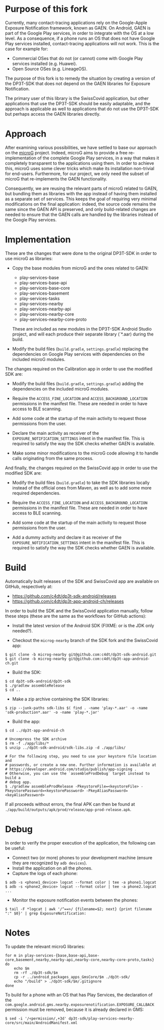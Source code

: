 # Purpose of this fork

Currently, many contact-tracing applications rely on the Google-Apple Exposure
Notification framework, known as GAEN. On Android, GAEN is part of the Google
Play services, in order to integrate with the OS at a low level.  As a
consequence, if a phone runs an OS that does not have Google Play services
installed, contact-tracing applications will not work. This is the case for
example for:

* Commercial OSes that do not (or cannot) come with Google Play services
  installed (e.g. Huawei).
* Open Source OSes (e.g. LineageOS).

The purpose of this fork is to remedy the situation by creating a version of
the DP3T-SDK that does not depend on the GAEN libraries for Exposure
Notification.

The primary user of this library is the SwissCovid application, but other
applications that use the DP3T-SDK should be easily adaptable, and the approach
is applicable as well to applications that do not use the DP3T-SDK but
perhaps access the GAEN libraries directly.

# Approach

After examining various possibilities, we have settled to base our approach on
the [microG](https://microg.org/) project.  Indeed, microG aims to provide a
free re-implementation of the complete Google Play services, in a way that
makes it completely transparent to the applications using them.  In order to
achieve this, microG uses some clever tricks which make its installation
non-trivial for end-users.  Furthermore, for our project, we only need the
subset of microG that re-implements the GAEN functionality.

Consequently, we are reusing the relevant parts of microG related to GAEN, but
bundling them as libraries with the app instead of having them installed as a
separate set of services.  This keeps the goal of requiring very minimal
modifications on the final application: indeed, the source code remains the
same since the GAEN API is preserved, and only build-related changes are needed
to ensure that the GAEN calls are handled by the libraries instead of the
Google Play services.

# Implementation

These are the changes that were done to the original DP3T-SDK in order to use microG as libraries:

* Copy the base modules from microG and the ones related to GAEN:
    * play-services-base
    * play-services-base-api
    * play-services-base-core
    * play-services-basement
    * play-services-tasks
    * play-services-nearby
    * play-services-nearby-api
    * play-services-nearby-core
    * play-services-nearby-core-proto

  These are included as new modules in the DP3T-SDK Android Studio project, and
  will each produce their separate library (`*.aar) during the build.

* Modify the build files (`build.gradle`, `settings.gradle`) replacing the
  dependencies on Google Play services with dependencies on the included microG
  modules.

The changes required on the Calibration app in order to use the modified SDK are:

* Modify the build files (`build.gradle`, `settings.gradle`) adding the
  dependencies on the included microG modules.

* Require the `ACCESS_FINE_LOCATION` and `ACCESS_BACKGROUND_LOCATION`
  permissions in the manifest file. These are needed in order to have access to
  BLE scanning.

* Add some code at the startup of the main activity to request those
  permissions from the user.

* Declare the main activity as receiver of the `EXPOSURE_NOTIFICATION_SETTINGS`
  intent in the manifest file. This is required to satisfy the way the SDK
  checks whether GAEN is available.

* Make some minor modifications to the microG code allowing it to handle calls
  originating from the same process.

And finally, the changes required on the SwissCovid app in order to use the modified SDK are:

* Modify the build files (`build.gradle`) to take the SDK libraries locally
  instead of the official ones from Maven, as well as to add some more required
  dependencies.

* Require the `ACCESS_FINE_LOCATION` and `ACCESS_BACKGROUND_LOCATION`
  permissions in the manifest file. These are needed in order to have access to
  BLE scanning.

* Add some code at the startup of the main activity to request those
  permissions from the user.

* Add a dummy activity and declare it as receiver of the
  `EXPOSURE_NOTIFICATION_SETTINGS` intent in the manifest file. This is
  required to satisfy the way the SDK checks whether GAEN is available.

# Build

Automatically built releases of the SDK and SwissCovid app are available on
GitHub, respectively at:

* https://github.com/c4dt/dp3t-sdk-android/releases
* https://github.com/c4dt/dp3t-app-android-ch/releases

In order to build the SDK and the SwissCovid application manually, follow these
steps (these are the same as the workflows for GitHub actions):

* Install the latest version of the Android SDK (FIXME: or is the JDK only needed?).

* Checkout the `microg-nearby` branch of the SDK fork and the SwissCovid app:
```
$ git clone -b microg-nearby git@github.com:c4dt/dp3t-sdk-android.git
$ git clone -b microg-nearby git@github.com:c4dt/dp3t-app-android-ch.git
```

* Build the SDK:
```
$ cd dp3t-sdk-android/dp3t-sdk
$ ./gradlew assembleRelease
$ cd ..
```

* Make a zip archive containing the SDK libraries:
```
$ zip --junk-paths sdk-libs $( find . -name 'play-*.aar' -o -name 'sdk-production*.aar' -o -name 'play-*.jar'
```

* Build the app:
```
$ cd ../dp3t-app-android-ch

# Uncompress the SDK archive
$ rm -f ./app/libs/*
$ unzip ../dp3t-sdk-android/sdk-libs.zip -d ./app/libs/

# For the following step, you need to use your keystore file location and
# passwords, or create a new one. Further information is available at
# https://developer.android.com/studio/publish/app-signing .
# Otherwise, you can use the `assembleProdDebug` target instead to build a
# debug app.
$ ./gradlew assembleProdRelease -PkeystoreFile=<keystoreFile> -PkeystorePassword=<keystorePassword> -PkeyAliasPassword=<keyAliasPassword>
```

If all proceeds without errors, the final APK can then be found at `./app/build/outputs/apk/prod/release/app-prod-release.apk`.

# Debug

In order to verify the proper execution of the application, the following can be useful:

* Connect two (or more) phones to your development machine (ensure they are
  recognized by `adb devices`).
* Install the application on all the phones.
* Capture the logs of each phone:
```
$ adb -s <phone1_device> logcat --format color | tee -a phone1.logcat
$ adb -s <phone2_device> logcat --format color | tee -a phone2.logcat
...
```
* Monitor the exposure notification events between the phones:
```
$ tail -F *logcat | awk '/^==>/ {filename=$2; next} {print filename ":" $0}' | grep ExposureNotification:
```

# Notes

To update the relevant microG libraries:

```
for m in play-services-{base,base-api,base-core,basement,nearby,nearby-api,nearby-core,nearby-core-proto,tasks}
do
    echo $m
    rm -rf ./dp3t-sdk/$m
    cp -r ../android_packages_apps_GmsCore/$m ./dp3t-sdk/
    echo "/build" > ./dp3t-sdk/$m/.gitignore
done
```

To build for a phone with an OS that has Play Services, the declaration of the
`com.google.android.gms.nearby.exposurenotification.EXPOSURE_CALLBACK`
permission must be removed, because it is already declared in GMS:

```
$ sed -i '/<permission/,+3d' dp3t-sdk/play-services-nearby-core/src/main/AndroidManifest.xml
```
